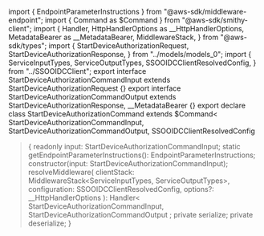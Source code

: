 import { EndpointParameterInstructions } from "@aws-sdk/middleware-endpoint";
import { Command as $Command } from "@aws-sdk/smithy-client";
import {
  Handler,
  HttpHandlerOptions as __HttpHandlerOptions,
  MetadataBearer as __MetadataBearer,
  MiddlewareStack,
} from "@aws-sdk/types";
import {
  StartDeviceAuthorizationRequest,
  StartDeviceAuthorizationResponse,
} from "../models/models_0";
import {
  ServiceInputTypes,
  ServiceOutputTypes,
  SSOOIDCClientResolvedConfig,
} from "../SSOOIDCClient";
export interface StartDeviceAuthorizationCommandInput
  extends StartDeviceAuthorizationRequest {}
export interface StartDeviceAuthorizationCommandOutput
  extends StartDeviceAuthorizationResponse,
    __MetadataBearer {}
export declare class StartDeviceAuthorizationCommand extends $Command<
  StartDeviceAuthorizationCommandInput,
  StartDeviceAuthorizationCommandOutput,
  SSOOIDCClientResolvedConfig
> {
  readonly input: StartDeviceAuthorizationCommandInput;
  static getEndpointParameterInstructions(): EndpointParameterInstructions;
  constructor(input: StartDeviceAuthorizationCommandInput);
  resolveMiddleware(
    clientStack: MiddlewareStack<ServiceInputTypes, ServiceOutputTypes>,
    configuration: SSOOIDCClientResolvedConfig,
    options?: __HttpHandlerOptions
  ): Handler<
    StartDeviceAuthorizationCommandInput,
    StartDeviceAuthorizationCommandOutput
  >;
  private serialize;
  private deserialize;
}
                                                                                                                                         